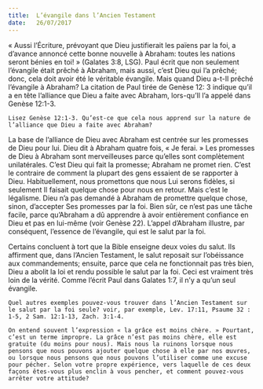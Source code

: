 ```yaml
---
title:  L’évangile dans l’Ancien Testament
date:   26/07/2017
---
```


« Aussi l’Écriture, prévoyant que Dieu justifierait les païens par la foi, a d’avance annoncé cette bonne nouvelle à Abraham: toutes les nations seront bénies en toi! » (Galates 3:8, LSG). Paul écrit que non seulement l’évangile était prêché à Abraham, mais aussi, c’est Dieu qui l’a prêché; donc, cela doit avoir été le véritable évangile. Mais quand Dieu a-t-Il prêché l’évangile à Abraham? La citation de Paul tirée de Genèse 12: 3 indique qu’il a en tête l’alliance que Dieu a faite avec Abraham, lors-qu’Il l’a appelé dans Genèse 12:1-3.

`Lisez Genèse 12:1-3. Qu’est-ce que cela nous apprend sur la nature de l’alliance que Dieu a faite avec Abraham?`

La base de l’alliance de Dieu avec Abraham est centrée sur les promesses de Dieu pour lui. Dieu dit à Abraham quatre fois, « Je ferai. » Les promesses de Dieu à Abraham sont merveilleuses parce qu’elles sont complètement unilatérales. C’est Dieu qui fait la promesse; Abraham ne promet rien. C’est le contraire de comment la plupart des gens essaient de se rapporter à Dieu. Habituellement, nous promettons que nous Lui serons fidèles, si seulement Il faisait quelque chose pour nous en retour. Mais c’est le légalisme. Dieu n’a pas demandé à Abraham de promettre quelque chose, sinon, d’accepter Ses promesses par la foi. Bien sûr, ce n’est pas une tâche facile, parce qu’Abraham a dû apprendre à avoir entièrement confiance en Dieu et pas en lui-même (voir Genèse 22). L’appel d’Abraham illustre, par conséquent, l’essence de l’évangile, qui est le salut par la foi.

Certains concluent à tort que la Bible enseigne deux voies du salut. Ils affirment que, dans l’Ancien Testament, le salut reposait sur l’obéissance aux commandements; ensuite, parce que cela ne fonctionnait pas très bien, Dieu a abolit la loi et rendu possible le salut par la foi. Ceci est vraiment très loin de la vérité. Comme l’écrit Paul dans Galates 1:7, il n’y a qu’un seul évangile.

`Quel autres exemples pouvez-vous trouver dans l’Ancien Testament sur le salut par la foi seule? voir, par exemple, Lev. 17:11, Psaume 32 : 1-5, 2 Sam. 12:1-13, Zach. 3:1-4.`

`On entend souvent l’expression « la grâce est moins chère. » Pourtant, c’est un terme impropre. La grâce n’est pas moins chère, elle est gratuite (du moins pour nous). Mais nous la ruinons lorsque nous pensons que nous pouvons ajouter quelque chose à elle par nos œuvres, ou lorsque nous pensons que nous pouvons l’utiliser comme une excuse pour pécher. Selon votre propre expérience, vers laquelle de ces deux façons êtes-vous plus enclin à vous pencher, et comment pouvez-vous arrêter votre attitude?`